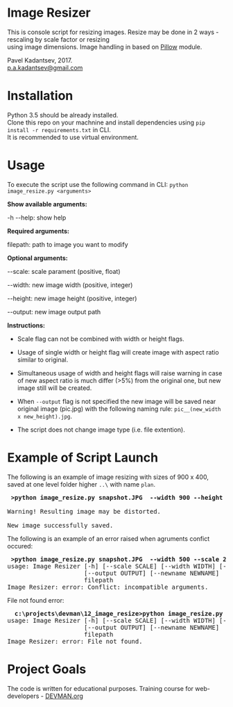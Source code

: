 # Image Resizer

This is console script for resizing images. Resize may be done in 2 ways - rescaling by scale factor or resizing <br />
using image dimensions.
Image handling in based on [Pillow](https://pypi.python.org/pypi/Pillow/) module.

Pavel Kadantsev, 2017. <br/>
p.a.kadantsev@gmail.com

# Installation

Python 3.5 should be already installed. <br />
Clone this repo on your machnine and install dependencies using ```pip install -r requirements.txt``` in CLI. <br />
It is recommended to use virtual environment.


# Usage

To execute the script use the following command in CLI: ```python image_resize.py <arguments>```

**Show available arguments:**

-h --help:  show help

**Required arguments:**

filepath:  path to image you want to modify

**Optional arguments:**

--scale:  scale parament (positive, float)

--width:  new image width (positive, integer)

--height:  new image height (positive, integer)

--output:  new image output path

**Instructions:**

- Scale flag can not be combined with width or height flags.

- Usage of single width or height flag will create image with aspect ratio similar to original.

- Simultaneous usage of width and height flags will raise warning in case of new aspect ratio
  is much differ (>5%) from the original one, but new image still will be created.
  
- When ```--output``` flag is not specified the new image will be saved near original image (pic.jpg)
  with the following naming rule: ```pic__(new_width x new_height).jpg```.
  
- The script does not change image type (i.e. file extention).

# Example of Script Launch


The following is an example of image resizing with sizes of 900 x 400, saved at one level folder higher ```..\``` with name ```plan```.

<pre>
<b> >python image_resize.py snapshot.JPG  --width 900 --height 400 --output ..\plan </b>

Warning! Resulting image may be distorted.

New image successfully saved.
</pre>


The following is an example of an error raised when agruments confict occured:

<pre>
<b> >python image_resize.py snapshot.JPG  --width 500 --scale 2 </b>
usage: Image Resizer [-h] [--scale SCALE] [--width WIDTH] [--height HEIGHT]
                     [--output OUTPUT] [--newname NEWNAME]
                     filepath
Image Resizer: error: Conflict: incompatible arguments.
</pre>


File not found error:

<pre>
<b>  c:\projects\devman\12_image_resize>python image_resize.py no_this_picture.JPG  --height 450 </b>
usage: Image Resizer [-h] [--scale SCALE] [--width WIDTH] [--height HEIGHT]
                     [--output OUTPUT] [--newname NEWNAME]
                     filepath
Image Resizer: error: File not found.
</pre>

# Project Goals

The code is written for educational purposes. Training course for web-developers - [DEVMAN.org](https://devman.org)
